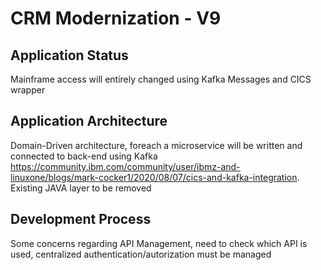 # CRM Modernization - V9

## Application Status

Mainframe access will entirely changed using Kafka Messages and CICS wrapper

## Application Architecture

Domain-Driven architecture, foreach a microservice will be written and connected to back-end using Kafka
https://community.ibm.com/community/user/ibmz-and-linuxone/blogs/mark-cocker1/2020/08/07/cics-and-kafka-integration.
Existing JAVA layer to be removed

## Development Process

Some concerns regarding API Management, need to check which API is used, centralized authentication/autorization must be managed
